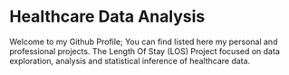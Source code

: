 # Healthcare Data Analysis
Welcome to my Github Profile; 
You can find listed here my personal and professional projects.
The Length Of Stay (LOS) Project focused on data exploration, analysis and statistical inference of healthcare data.
